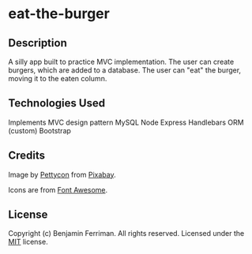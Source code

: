 # eat-the-burger

## Description

A silly app built to practice MVC implementation.  The user can create burgers, which are added to a database.  The user can "eat" the burger, moving it to the eaten column.

## Technologies Used

Implements MVC design pattern
MySQL
Node
Express
Handlebars
ORM (custom)
Bootstrap

## Credits

Image by [Pettycon](https://pixabay.com/users/Pettycon-3307648/?utm_source=link-attribution&amp;utm_medium=referral&amp;utm_campaign=image&amp;utm_content=1674881) from [Pixabay](https://pixabay.com/?utm_source=link-attribution&amp;utm_medium=referral&amp;utm_campaign=image&amp;utm_content=1674881).

Icons are from [Font Awesome](https://fontawesome.com/).

## License

Copyright (c) Benjamin Ferriman. All rights reserved.
Licensed under the [MIT](https://github.com/bferriman/portfolio/blob/master/LICENSE.txt) license.